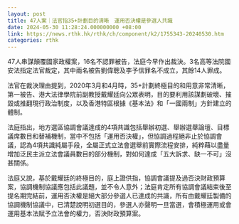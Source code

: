 ```yaml
---
layout: post
title: 47人案｜法官指35+計劃目的清晰　運用否決權是參選人共識
date: 2024-05-30 11:28:24.000000000 +08:00
link: https://news.rthk.hk/rthk/ch/component/k2/1755343-20240530.htm
categories: rthk
---
```


47人串謀顛覆國家政權案，16名不認罪被告，法庭今早作出裁決。3名高等法院國安法指定法官裁定，其中兩名被告劉偉聰及李予信罪名不成立，其餘14人罪成。

法官在裁決理由提到，2020年3月和4月時，35+計劃終極目的和用意非常清晰，第一被告、港大法律學院前副教授戴耀廷向公眾表明，目的要利用該謀劃破壞、摧毀或推翻現行政治制度，以及香港特區根據《基本法》和「一國兩制」方針建立的體制。

法庭指出，地方選區協調會議達成的4項共識包括舉辦初選、舉辦選舉論壇、目標議席數目和替補機制，當中不包括「運用否決權」，但協調過程絕非止於協調會議，認為4項共識純屬手段，全屬正式立法會選舉前實際流程安排，純粹藉以盡量增加泛民主派立法會議員數目的部分機制，對如何達成「五大訴求、缺一不可」沒甚關係。

法庭又說，基於戴耀廷的終極目的，庭上證供指，協調會議提及過否決財政預算案，協調機制協議應包括此議題，並不令人意外；法庭肯定所有協調會議結束後至提名期完結前，運用否決權是絕大部分參選人已達成的共識，所有由戴耀廷製備的協調機制協議中，已清楚說明初選目的，參選人亦聲明一旦當選，會積極運用或會運用基本法賦予立法會的權力，否決財政預算案。
